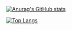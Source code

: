 [![Anurag's GitHub stats](https://github-readme-stats.vercel.app/api?username=Taiji-Kondo&include_all_commits=true&count_private=true&show_icons=true&theme=dark)](https://github.com/Taiji-Kondo)

[![Top Langs](https://github-readme-stats.vercel.app/api/top-langs/?username=Taiji-Kondo&theme=dark)](https://github.com/Taiji-Kondo)
